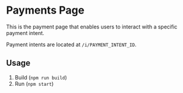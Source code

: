 # Payments Page
This is the payment page that enables users to interact with a specific payment intent.

Payment intents are located at `/i/PAYMENT_INTENT_ID`.

## Usage
1. Build (`npm run build`)
2. Run (`npm start`)
